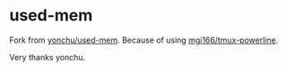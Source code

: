 used-mem
=======================

Fork from [yonchu/used-mem](http://github.com/yonchu/used-mem).
Because of using [mgi166/tmux-powerline](https://github.com/mgi166/tmux-powerline).

Very thanks yonchu.
